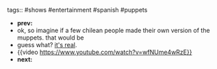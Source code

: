 tags:: #shows #entertainment #spanish #puppets

- **prev:**
- ok, so imagine if a few chilean people made their own version of the muppets. that would be
- guess what? [it's real](https://www.youtube.com/channel/UCrVhY_d0L0qayRhMsRlPBOA).
- {{video https://www.youtube.com/watch?v=wfNUme4wRzE}}
- **next:**